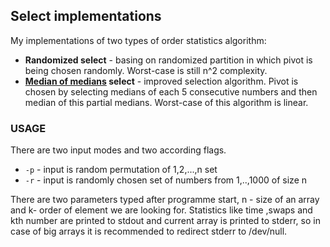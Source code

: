 ## Select implementations

My implementations of two types of order statistics algorithm: 
  * **Randomized select** - basing on randomized partition in which pivot is being chosen randomly. Worst-case is still n^2 complexity.
  * **[Median of medians](https://en.wikipedia.org/wiki/Median_of_medians) select** - improved selection algorithm. Pivot is chosen by selecting medians of each 5 consecutive numbers and then median of this partial medians.
  Worst-case of this algorithm is linear.
  
  ### USAGE
  
  There are two input modes and two according flags. 
   * `-p` - input is random permutation of 1,2,...,n set
   * `-r` - input is randomly chosen set of numbers from 1,..,1000 of size n 
    
  There are two parameters typed after programme start, n - size of an array and k- order of element we are looking for. Statistics like time ,swaps and kth number are printed to stdout and current array is printed to stderr, so in case of big arrays it is recommended to redirect stderr to /dev/null.

